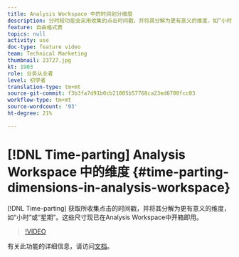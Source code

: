 ```yaml
---
title: Analysis Workspace 中的时间划分维度
description: 分时段功能会采用收集的点击时间戳，并将其分解为更有意义的维度，如“小时数”或“星期几”。 这些尺寸现已在Analysis Workspace中开箱即用。
feature: 自由格式表
topics: null
activity: use
doc-type: feature video
team: Technical Marketing
thumbnail: 23727.jpg
kt: 1903
role: 业务从业者
level: 初学者
translation-type: tm+mt
source-git-commit: f3b3fa7d91b0cb21005b57768ca23ed6700fcc03
workflow-type: tm+mt
source-wordcount: '93'
ht-degree: 21%

---
```



# [!DNL Time-parting] Analysis Workspace 中的维度 {#time-parting-dimensions-in-analysis-workspace}

[!DNL Time-parting] 获取所收集点击的时间戳，并将其分解为更有意义的维度，如“小时”或“星期”。这些尺寸现已在Analysis Workspace中开箱即用。

>[!VIDEO](https://video.tv.adobe.com/v/23727/?quality=12)

有关此功能的详细信息，请访问[文档](https://marketing.adobe.com/resources/help/en_US/analytics/analysis-workspace/time-parting-dimensions.html)。
